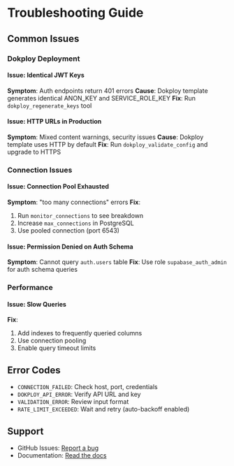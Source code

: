 # Troubleshooting Guide

## Common Issues

### Dokploy Deployment

#### Issue: Identical JWT Keys
**Symptom**: Auth endpoints return 401 errors
**Cause**: Dokploy template generates identical ANON_KEY and SERVICE_ROLE_KEY
**Fix**: Run `dokploy_regenerate_keys` tool

#### Issue: HTTP URLs in Production
**Symptom**: Mixed content warnings, security issues
**Cause**: Dokploy template uses HTTP by default
**Fix**: Run `dokploy_validate_config` and upgrade to HTTPS

### Connection Issues

#### Issue: Connection Pool Exhausted
**Symptom**: "too many connections" errors
**Fix**:
1. Run `monitor_connections` to see breakdown
2. Increase `max_connections` in PostgreSQL
3. Use pooled connection (port 6543)

#### Issue: Permission Denied on Auth Schema
**Symptom**: Cannot query `auth.users` table
**Fix**: Use role `supabase_auth_admin` for auth schema queries

### Performance

#### Issue: Slow Queries
**Fix**:
1. Add indexes to frequently queried columns
2. Use connection pooling
3. Enable query timeout limits

## Error Codes

- `CONNECTION_FAILED`: Check host, port, credentials
- `DOKPLOY_API_ERROR`: Verify API URL and key
- `VALIDATION_ERROR`: Review input format
- `RATE_LIMIT_EXCEEDED`: Wait and retry (auto-backoff enabled)

## Support

- GitHub Issues: [Report a bug](https://github.com/q23/supabase-mcp-server/issues)
- Documentation: [Read the docs](https://github.com/q23/supabase-mcp-server/docs)
